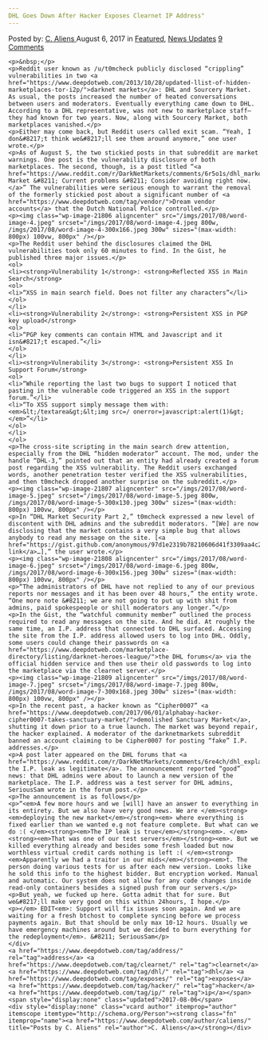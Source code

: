 ```yaml
---
DHL Goes Down After Hacker Exposes Clearnet IP Address"
---
```

<article class="post-listing post-21805 post type-post status-publish format-standard has-post-thumbnail hentry  tag-address tag-clearnet tag-dhl tag-exposes tag-hacker tag-ip">
    <div class="post-inner">
        <span>Posted by: <a href="https://www.deepdotweb.com/author/caliens/" title="">C. Aliens </a></span>
    <span>August 6, 2017</span>
    <span>in <a href="https://www.deepdotweb.com/category/deepdot-news/" rel="category tag">Featured</a>, <a href="https://www.deepdotweb.com/category/news-updates/" rel="category tag">News Updates</a></span>
    <span><a href="https://www.deepdotweb.com/2017/08/06/dhl-goes-hacker-exposes-clearnet-ip-address/#comments">9 Comments</a></span>
    </p>
    <div class="clear"></div>
    
    <p>&nbsp;</p>
    <p>Reddit user known as /u/t0mcheck publicly disclosed “crippling” vulnerabilities in two <a href="https://www.deepdotweb.com/2013/10/28/updated-llist-of-hidden-marketplaces-tor-i2p/">darknet markets</a>: DHL and Sourcery Market. As usual, the posts increased the number of heated conversations between users and moderators. Eventually everything came down to DHL. According to a DHL representative, was not new to marketplace staff—they had known for two years. Now, along with Sourcery Market, both marketplaces vanished.</p>
    <p>Either may come back, but Reddit users called exit scam. “Yeah, I don&#8217;t think we&#8217;ll see them around anymore,” one user wrote.</p>
    <p>As of August 5, the two stickied posts in that subreddit are market warnings. One post is the vulnerability disclosure of both marketplaces. The second, though, is a post titled “<a href="https://www.reddit.com/r/DarkNetMarkets/comments/6r5o1s/dhl_market_current_problems_consider_avoiding/">DHL Market &#8211; Current problems &#8211; Consider avoiding right now.</a>” The vulnerabilities were serious enough to warrant the removal of the formerly stickied post about a significant number of <a href="https://www.deepdotweb.com/tag/vendor/">Dream vendor accounts</a> that the Dutch National Police controlled.</p>
    <p><img class="wp-image-21806 aligncenter" src="/imgs/2017/08/word-image-4.jpeg" srcset="/imgs/2017/08/word-image-4.jpeg 800w, /imgs/2017/08/word-image-4-300x166.jpeg 300w" sizes="(max-width: 800px) 100vw, 800px" /></p>
    <p>The Reddit user behind the disclosures claimed the DHL vulnerabilities took only 60 minutes to find. In the Gist, he published three major issues.</p>
    <ol>
    <li><strong>Vulnerability 1</strong>: <strong>Reflected XSS in Main Search</strong>
    <ol>
    <li>“XSS in main search field. Does not filter any characters”</li>
    </ol>
    </li>
    <li><strong>Vulnerability 2</strong>: <strong>Persistent XSS in PGP key upload</strong>
    <ol>
    <li>“PGP key comments can contain HTML and Javascript and it isn&#8217;t escaped.”</li>
    </ol>
    </li>
    <li><strong>Vulnerability 3</strong>: <strong>Persistent XSS In Support Forum</strong>
    <ol>
    <li>“While reporting the last two bugs to support I noticed that pasting in the vulnerable code triggered an XSS in the support forum.”</li>
    <li>“To XSS support simply message them with: <em>&lt;/textarea&gt;&lt;img src=/ onerror=javascript:alert(1)&gt;</em>”</li>
    </ol>
    </li>
    </ol>
    <p>The cross-site scripting in the main search drew attention, especially from the DHL “hidden moderator” account. The mod, under the handle “DHL-3,” pointed out that an entity had already created a forum post regarding the XSS vulnerability. The Reddit users exchanged words, another penetration tester verified the XSS vulnerabilities, and then t0mcheck dropped another surprise on the subreddit.</p>
    <p><img class="wp-image-21807 aligncenter" src="/imgs/2017/08/word-image-5.jpeg" srcset="/imgs/2017/08/word-image-5.jpeg 800w, /imgs/2017/08/word-image-5-300x130.jpeg 300w" sizes="(max-width: 800px) 100vw, 800px" /></p>
    <p>In “DHL Market Security Part 2,” t0mcheck expressed a new level of discontent with DHL admins and the subreddit moderators. “[We] are now disclosing that the market contains a very simple bug that allows anybody to read any message on the site. [<a href="https://gist.github.com/anonymous/97d1e2319b78210606d41f3309aa4c21">Gist link</a>…],” the user wrote.</p>
    <p><img class="wp-image-21808 aligncenter" src="/imgs/2017/08/word-image-6.jpeg" srcset="/imgs/2017/08/word-image-6.jpeg 800w, /imgs/2017/08/word-image-6-300x156.jpeg 300w" sizes="(max-width: 800px) 100vw, 800px" /></p>
    <p>“The administrators of DHL have not replied to any of our previous reports nor messages and it has been over 48 hours,” the entity wrote. “One more note &#8211; we are not going to put up with shit from admins, paid spokespeople or shill moderators any longer.”</p>
    <p>In the Gist, the “watchful community member” outlined the process required to read any messages on the site. And he did. At roughly the same time, an I.P. address that connected to DHL surfaced. Accessing the site from the I.P. address allowed users to log into DHL. Oddly, some users could change their passwords on <a href="https://www.deepdotweb.com/marketplace-directory/listing/darknet-heroes-league/">the DHL forums</a> via the official hidden service and then use their old passwords to log into the marketplace via the clearnet server.</p>
    <p><img class="wp-image-21809 aligncenter" src="/imgs/2017/08/word-image-7.jpeg" srcset="/imgs/2017/08/word-image-7.jpeg 800w, /imgs/2017/08/word-image-7-300x168.jpeg 300w" sizes="(max-width: 800px) 100vw, 800px" /></p>
    <p>In the recent past, a hacker known as “Cipher0007” <a href="https://www.deepdotweb.com/2017/06/01/alphabay-hacker-cipher0007-takes-sanctuary-market/">demolished Sanctuary Market</a>, shutting it down prior to a true launch. The market was beyond repair, the hacker explained. A moderator of the darknetmarkets subreddit banned an account claiming to be Cipher0007 for posting “fake” I.P. addresses.</p>
    <p>A post later appeared on the DHL forums that <a href="https://www.reddit.com/r/DarkNetMarkets/comments/6re4ch/dhl_explanation/">confirmed the I.P. leak as legitimate</a>. The announcement reported “good” news: that DHL admins were about to launch a new version of the marketplace. The I.P. address was a test server for DHL admins, SeriousSam wrote in the forum post.</p>
    <p>The announcement is as follows</p>
    <p>“<em>A few more hours and we [will] have an answer to everything in its entirety. But we also have very good news. We are </em><strong><em>deploying the new market</em></strong><em> where everything is fixed earlier than we wanted e.g not feature complete. But what can we do :( </em><strong><em>The IP leak is true</em></strong><em>. </em><strong><em>That was one of our test servers</em></strong><em>. But we killed everything already and besides some fresh loaded but now worthless virtual credit cards nothing is left :( </em><strong><em>Apparently we had a traitor in our mids</em></strong><em>t. The person doing various tests for us after each new version. Looks like he sold this info to the highest bidder. But encryption worked. Manual and automatic. Our system does not allow for any code changes inside read-only containers besides a signed push from our servers.</p>
    <p>But yeah, we fucked up here. Gotta admit that for sure. But we&#8217;ll make very good on this within 24hours, I hope.</p>
    <p></em> EDIT<em>: Support will fix issues soon again. And we are waiting for a fresh btchost to complete syncing before we process payments again. But that should be only max 10-12 hours. Usually we have emergency machines around but we decided to burn everything for the redeployment</em>. &#8211; SeriousSam</p>
    </div>
    <a href="https://www.deepdotweb.com/tag/address/" rel="tag">address</a> <a href="https://www.deepdotweb.com/tag/clearnet/" rel="tag">clearnet</a> <a href="https://www.deepdotweb.com/tag/dhl/" rel="tag">dhl</a> <a href="https://www.deepdotweb.com/tag/exposes/" rel="tag">exposes</a> <a href="https://www.deepdotweb.com/tag/hacker/" rel="tag">hacker</a> <a href="https://www.deepdotweb.com/tag/ip/" rel="tag">ip</a></span> <span style="display:none" class="updated">2017-08-06</span>
    <div style="display:none" class="vcard author" itemprop="author" itemscope itemtype="http://schema.org/Person"><strong class="fn" itemprop="name"><a href="https://www.deepdotweb.com/author/caliens/" title="Posts by C. Aliens" rel="author">C. Aliens</a></strong></div>
    
